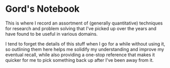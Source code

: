 # Gord's Notebook 

This is where I record an assortment of (generally quantitative) techniques for research and problem solving that I've picked up over the years and have found to be useful in various domains.

I tend to forget the details of this stuff when I go for a while without using it, so outlining them here helps me solidify my understanding and improve my eventual recall, while also providing a one-stop reference that makes it quicker for me to pick something back up after I've been away from it.
